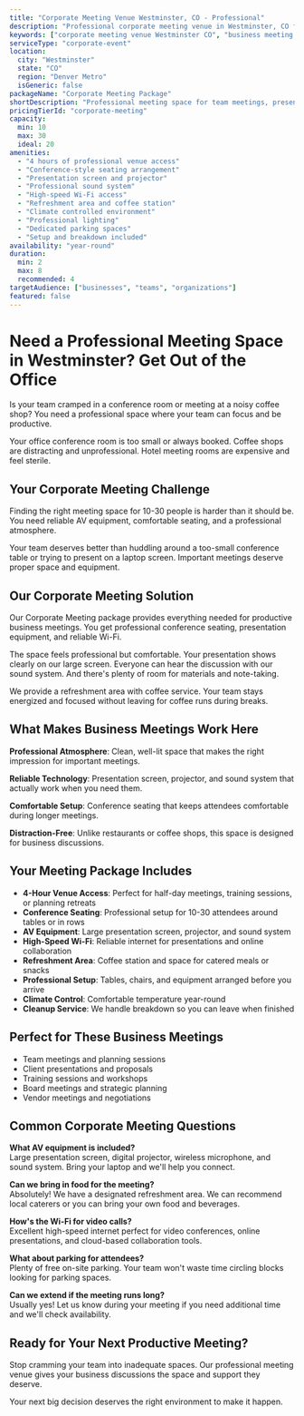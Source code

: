 ```yaml
---
title: "Corporate Meeting Venue Westminster, CO - Professional"
description: "Professional corporate meeting venue in Westminster, CO for 10-30 attendees. Meeting packages starting at $750 with AV equipment, Wi-Fi, and refreshment area."
keywords: ["corporate meeting venue Westminster CO", "business meeting space", "conference room rental", "corporate event venue", "team meeting venue", "professional meeting space"]
serviceType: "corporate-event"
location:
  city: "Westminster"
  state: "CO"
  region: "Denver Metro"
  isGeneric: false
packageName: "Corporate Meeting Package"
shortDescription: "Professional meeting space for team meetings, presentations, and business events with full AV support."
pricingTierId: "corporate-meeting"
capacity:
  min: 10
  max: 30
  ideal: 20
amenities:
  - "4 hours of professional venue access"
  - "Conference-style seating arrangement"
  - "Presentation screen and projector"
  - "Professional sound system"
  - "High-speed Wi-Fi access"
  - "Refreshment area and coffee station"
  - "Climate controlled environment"
  - "Professional lighting"
  - "Dedicated parking spaces"
  - "Setup and breakdown included"
availability: "year-round"
duration:
  min: 2
  max: 8
  recommended: 4
targetAudience: ["businesses", "teams", "organizations"]
featured: false
---
```


# Need a Professional Meeting Space in Westminster? Get Out of the Office

Is your team cramped in a conference room or meeting at a noisy coffee shop? You need a professional space where your team can focus and be productive.

Your office conference room is too small or always booked. Coffee shops are distracting and unprofessional. Hotel meeting rooms are expensive and feel sterile.

## Your Corporate Meeting Challenge

Finding the right meeting space for 10-30 people is harder than it should be. You need reliable AV equipment, comfortable seating, and a professional atmosphere.

Your team deserves better than huddling around a too-small conference table or trying to present on a laptop screen. Important meetings deserve proper space and equipment.

## Our Corporate Meeting Solution

Our Corporate Meeting package provides everything needed for productive business meetings. You get professional conference seating, presentation equipment, and reliable Wi-Fi.

The space feels professional but comfortable. Your presentation shows clearly on our large screen. Everyone can hear the discussion with our sound system. And there's plenty of room for materials and note-taking.

We provide a refreshment area with coffee service. Your team stays energized and focused without leaving for coffee runs during breaks.

## What Makes Business Meetings Work Here

**Professional Atmosphere**: Clean, well-lit space that makes the right impression for important meetings.

**Reliable Technology**: Presentation screen, projector, and sound system that actually work when you need them.

**Comfortable Setup**: Conference seating that keeps attendees comfortable during longer meetings.

**Distraction-Free**: Unlike restaurants or coffee shops, this space is designed for business discussions.

## Your Meeting Package Includes

- **4-Hour Venue Access**: Perfect for half-day meetings, training sessions, or planning retreats
- **Conference Seating**: Professional setup for 10-30 attendees around tables or in rows
- **AV Equipment**: Large presentation screen, projector, and sound system
- **High-Speed Wi-Fi**: Reliable internet for presentations and online collaboration
- **Refreshment Area**: Coffee station and space for catered meals or snacks  
- **Professional Setup**: Tables, chairs, and equipment arranged before you arrive
- **Climate Control**: Comfortable temperature year-round
- **Cleanup Service**: We handle breakdown so you can leave when finished

## Perfect for These Business Meetings

- Team meetings and planning sessions
- Client presentations and proposals
- Training sessions and workshops
- Board meetings and strategic planning
- Vendor meetings and negotiations

## Common Corporate Meeting Questions

**What AV equipment is included?**  
Large presentation screen, digital projector, wireless microphone, and sound system. Bring your laptop and we'll help you connect.

**Can we bring in food for the meeting?**  
Absolutely! We have a designated refreshment area. We can recommend local caterers or you can bring your own food and beverages.

**How's the Wi-Fi for video calls?**  
Excellent high-speed internet perfect for video conferences, online presentations, and cloud-based collaboration tools.

**What about parking for attendees?**  
Plenty of free on-site parking. Your team won't waste time circling blocks looking for parking spaces.

**Can we extend if the meeting runs long?**  
Usually yes! Let us know during your meeting if you need additional time and we'll check availability.

## Ready for Your Next Productive Meeting?

Stop cramming your team into inadequate spaces. Our professional meeting venue gives your business discussions the space and support they deserve.

Your next big decision deserves the right environment to make it happen.